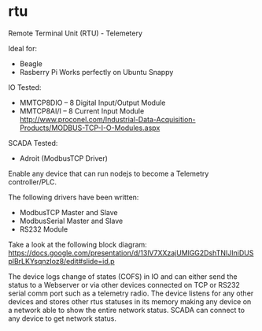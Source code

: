 # rtu
Remote Terminal Unit (RTU) - Telemetery

Ideal for:
- Beagle
- Rasberry Pi
Works perfectly on Ubuntu Snappy

IO Tested:
- MMTCP8DIO – 8 Digital Input/Output Module
- MMTCP8AI/I – 8 Current Input Module http://www.proconel.com/Industrial-Data-Acquisition-Products/MODBUS-TCP-I-O-Modules.aspx

SCADA Tested:
- Adroit (ModbusTCP Driver)

Enable any device that can run nodejs to become a Telemetry controller/PLC. 

The following drivers have been written:
- ModbusTCP Master and Slave
- ModbusSerial Master and Slave
- RS232 Module

Take a look at the following block diagram: 
https://docs.google.com/presentation/d/13lV7XXzajUMlGG2DshTNIJIniDUSplBrLKYsqnzIoz8/edit#slide=id.p

The device logs change of states (COFS) in IO and can either send the status to a Webserver or via other devices connected on TCP or RS232 serial comm port such as a telemetry radio.
The device listens for any other devices and stores other rtus statuses in its memory making any device on a network able to show the entire network status.
SCADA can connect to any device to get network status.

